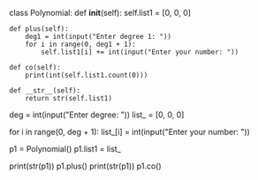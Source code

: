 
class Polynomial:
    def __init__(self):
        self.list1 = [0, 0, 0]

    def plus(self):
        deg1 = int(input("Enter degree 1: "))
        for i in range(0, deg1 + 1):
            self.list1[i] += int(input("Enter your number: "))

    def co(self):
        print(int(self.list1.count(0)))

    def __str__(self):
        return str(self.list1)


deg = int(input("Enter degree: "))
list_ = [0, 0, 0]

for i in range(0, deg + 1):
    list_[i] = int(input("Enter your number: "))

p1 = Polynomial()
p1.list1 = list_

print(str(p1))
p1.plus()
print(str(p1))
p1.co()
